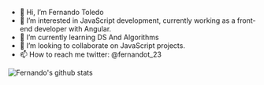- 👋 Hi, I’m Fernando Toledo
- 👀 I’m interested in JavaScript development, currently working as a front-end developer with Angular.
- 🌱 I’m currently learning DS And Algorithms
- 💞️ I’m looking to collaborate on JavaScript projects.
- 📫 How to reach me twitter: @fernandot_23

![Fernando's github stats](https://github-readme-stats.vercel.app/api?username=fToledo29&show_icons=true&theme=tokyonight)
